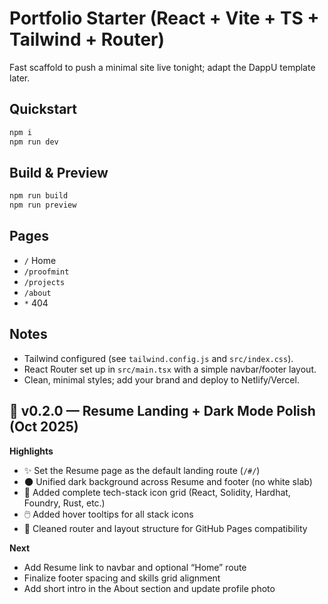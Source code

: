 
# Portfolio Starter (React + Vite + TS + Tailwind + Router)

Fast scaffold to push a minimal site live tonight; adapt the DappU template later.

## Quickstart
```bash
npm i
npm run dev
```

## Build & Preview
```bash
npm run build
npm run preview
```

## Pages
- `/` Home
- `/proofmint`
- `/projects`
- `/about`
- `*` 404

## Notes
- Tailwind configured (see `tailwind.config.js` and `src/index.css`).
- React Router set up in `src/main.tsx` with a simple navbar/footer layout.
- Clean, minimal styles; add your brand and deploy to Netlify/Vercel.

## 🚀 v0.2.0 — Resume Landing + Dark Mode Polish (Oct 2025)

**Highlights**
- ✨ Set the Resume page as the default landing route (`/#/`)
- 🌑 Unified dark background across Resume and footer (no white slab)
- 🧩 Added complete tech-stack icon grid (React, Solidity, Hardhat, Foundry, Rust, etc.)
- 🖱️ Added hover tooltips for all stack icons
- 🧱 Cleaned router and layout structure for GitHub Pages compatibility

**Next**
- Add Resume link to navbar and optional “Home” route  
- Finalize footer spacing and skills grid alignment  
- Add short intro in the About section and update profile photo  

